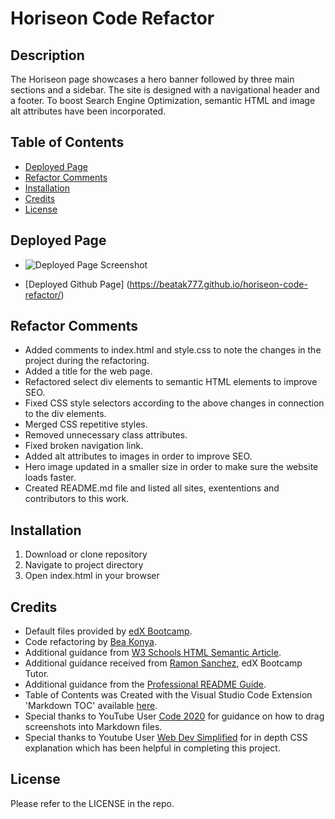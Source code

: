 # Horiseon Code Refactor


##  <a name='Description'></a>Description

The Horiseon page showcases a hero banner followed by three main sections and a sidebar. The site is designed with a navigational header and a footer. To boost Search Engine Optimization, semantic HTML and image alt attributes have been incorporated.

##  <a name='TableofContents'></a>Table of Contents


<!-- vscode-markdown-toc -->
*  [Deployed Page](#DeployedPage)
*  [Refactor Comments](#RefactorComments)
*  [Installation](#Installation)
*  [Credits](#Credits)
*  [License](#License)

<!-- vscode-markdown-toc-config
	numbering=true
	autoSave=true
	/vscode-markdown-toc-config -->
<!-- /vscode-markdown-toc -->

##  <a name='DeployedPage'></a>Deployed Page

- ![Deployed Page Screenshot](assets/images/deployed-screenshot.png)

- [Deployed Github Page] (https://beatak777.github.io/horiseon-code-refactor/)

##  <a name='RefactorComments'></a>Refactor Comments

* Added comments to index.html and style.css to note the changes in the project during the refactoring.
* Added a title for the web page.
* Refactored select div elements to semantic HTML elements to improve SEO.
* Fixed CSS style selectors according to the above changes in connection to the div elements.
* Merged CSS repetitive styles.
* Removed unnecessary class attributes.
* Fixed broken navigation link.
* Added alt attributes to images in order to improve SEO.
* Hero image updated in a smaller size in order to make sure the website loads faster.
* Created README.md file and listed all sites, exententions and contributors to this work.

##   <a name='Installation'></a>Installation

1. Download or clone repository
3. Navigate to project directory
2. Open index.html in your browser

##   <a name='Credits'></a>Credits

- Default files provided by [edX Bootcamp](https://www.edx.org/course/skills-bootcamp-in-front-end-web-development).
- Code refactoring by [Bea Konya](https://github.com/beatak777).
- Additional guidance from [W3 Schools HTML Semantic Article](https://www.w3schools.com/html/html5_semantic_elements.asp).
- Additional guidance received from [Ramon Sanchez](https://gist.github.com/songwright), edX Bootcamp Tutor.
- Additional guidance from the [Professional README Guide](https://coding-boot-camp.github.io/full-stack/github/professional-readme-guide).
- Table of Contents was Created with the Visual Studio Code Extension 'Markdown TOC' available [here](https://marketplace.visualstudio.com/items?itemName=dumeng.markdown-toc).
- Special thanks to YouTube User [Code 2020](https://www.youtube.com/watch?v=jpeh1WorrWM) for guidance on how to drag screenshots into Markdown files.
- Special thanks to Youtube User [Web Dev Simplified](https://www.youtube.com/watch?v=1PnVor36_40&list=PL2mu10Key7YdFMbsu2KEv3lKkakbnHyRo&index=71&t=12s) for in depth CSS explanation which has been helpful in completing this project.

##   <a name='License'></a>License

Please refer to the LICENSE in the repo.